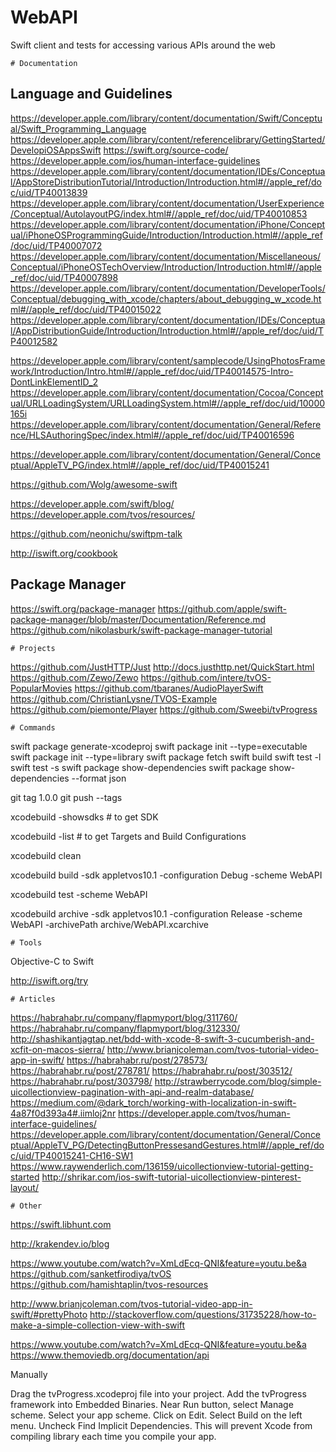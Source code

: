# WebAPI
Swift client and tests for accessing various APIs around the web

    # Documentation

## Language and Guidelines

https://developer.apple.com/library/content/documentation/Swift/Conceptual/Swift_Programming_Language
https://developer.apple.com/library/content/referencelibrary/GettingStarted/DevelopiOSAppsSwift
https://swift.org/source-code/
https://developer.apple.com/ios/human-interface-guidelines
https://developer.apple.com/library/content/documentation/IDEs/Conceptual/AppStoreDistributionTutorial/Introduction/Introduction.html#//apple_ref/doc/uid/TP40013839
https://developer.apple.com/library/content/documentation/UserExperience/Conceptual/AutolayoutPG/index.html#//apple_ref/doc/uid/TP40010853
https://developer.apple.com/library/content/documentation/iPhone/Conceptual/iPhoneOSProgrammingGuide/Introduction/Introduction.html#//apple_ref/doc/uid/TP40007072
https://developer.apple.com/library/content/documentation/Miscellaneous/Conceptual/iPhoneOSTechOverview/Introduction/Introduction.html#//apple_ref/doc/uid/TP40007898
https://developer.apple.com/library/content/documentation/DeveloperTools/Conceptual/debugging_with_xcode/chapters/about_debugging_w_xcode.html#//apple_ref/doc/uid/TP40015022
https://developer.apple.com/library/content/documentation/IDEs/Conceptual/AppDistributionGuide/Introduction/Introduction.html#//apple_ref/doc/uid/TP40012582

https://developer.apple.com/library/content/samplecode/UsingPhotosFramework/Introduction/Intro.html#//apple_ref/doc/uid/TP40014575-Intro-DontLinkElementID_2
https://developer.apple.com/library/content/documentation/Cocoa/Conceptual/URLLoadingSystem/URLLoadingSystem.html#//apple_ref/doc/uid/10000165i
https://developer.apple.com/library/content/documentation/General/Reference/HLSAuthoringSpec/index.html#//apple_ref/doc/uid/TP40016596

https://developer.apple.com/library/content/documentation/General/Conceptual/AppleTV_PG/index.html#//apple_ref/doc/uid/TP40015241

https://github.com/Wolg/awesome-swift  

https://developer.apple.com/swift/blog/
https://developer.apple.com/tvos/resources/

https://github.com/neonichu/swiftpm-talk  

http://iswift.org/cookbook  

## Package Manager

https://swift.org/package-manager
https://github.com/apple/swift-package-manager/blob/master/Documentation/Reference.md
https://github.com/nikolasburk/swift-package-manager-tutorial

    # Projects

https://github.com/JustHTTP/Just
http://docs.justhttp.net/QuickStart.html
https://github.com/Zewo/Zewo
https://github.com/intere/tvOS-PopularMovies
https://github.com/tbaranes/AudioPlayerSwift
https://github.com/ChristianLysne/TVOS-Example
https://github.com/piemonte/Player
https://github.com/Sweebi/tvProgress

    # Commands

swift package generate-xcodeproj
swift package init --type=executable
swift package init --type=library
swift package fetch
swift build
swift test -l
swift test -s <testname>
swift package show-dependencies
swift package show-dependencies --format json

git tag 1.0.0
git push --tags

xcodebuild -showsdks # to get SDK
    
xcodebuild -list # to get Targets and Build Configurations

xcodebuild clean
    
xcodebuild build -sdk appletvos10.1 -configuration Debug -scheme WebAPI

xcodebuild test -scheme WebAPI

xcodebuild archive -sdk appletvos10.1 -configuration Release -scheme WebAPI -archivePath archive/WebAPI.xcarchive 


    # Tools
  
Objective-C to Swift
  
http://iswift.org/try


    # Articles

https://habrahabr.ru/company/flapmyport/blog/311760/
https://habrahabr.ru/company/flapmyport/blog/312330/
http://shashikantjagtap.net/bdd-with-xcode-8-swift-3-cucumberish-and-xcfit-on-macos-sierra/
http://www.brianjcoleman.com/tvos-tutorial-video-app-in-swift/
https://habrahabr.ru/post/278573/
https://habrahabr.ru/post/278781/
https://habrahabr.ru/post/303512/
https://habrahabr.ru/post/303798/
http://strawberrycode.com/blog/simple-uicollectionview-pagination-with-api-and-realm-database/
https://medium.com/@dark_torch/working-with-localization-in-swift-4a87f0d393a4#.iimloj2nr
https://developer.apple.com/tvos/human-interface-guidelines/
https://developer.apple.com/library/content/documentation/General/Conceptual/AppleTV_PG/DetectingButtonPressesandGestures.html#//apple_ref/doc/uid/TP40015241-CH16-SW1
https://www.raywenderlich.com/136159/uicollectionview-tutorial-getting-started
http://shrikar.com/ios-swift-tutorial-uicollectionview-pinterest-layout/

    # Other

https://swift.libhunt.com

http://krakendev.io/blog

https://www.youtube.com/watch?v=XmLdEcq-QNI&feature=youtu.be&a
https://github.com/sanketfirodiya/tvOS
https://github.com/hamishtaplin/tvos-resources


http://www.brianjcoleman.com/tvos-tutorial-video-app-in-swift/#prettyPhoto
http://stackoverflow.com/questions/31735228/how-to-make-a-simple-collection-view-with-swift

https://www.youtube.com/watch?v=XmLdEcq-QNI&feature=youtu.be&a
https://www.themoviedb.org/documentation/api


Manually

Drag the tvProgress.xcodeproj file into your project.
Add the tvProgress framework into Embedded Binaries.
Near Run button, select Manage scheme.
Select your app scheme.
Click on Edit.
Select Build on the left menu.
Uncheck Find Implicit Dependencies. This will prevent Xcode from compiling library each time you compile your app.

